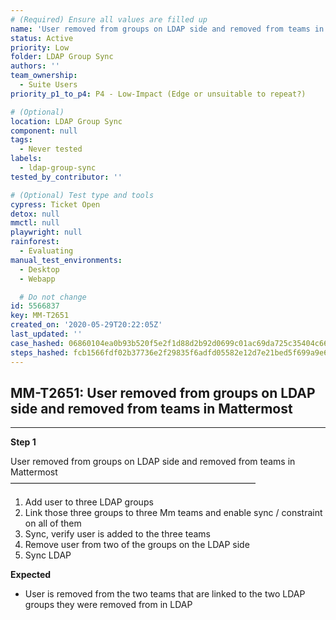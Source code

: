 ```yaml
---
# (Required) Ensure all values are filled up
name: 'User removed from groups on LDAP side and removed from teams in Mattermost'
status: Active
priority: Low
folder: LDAP Group Sync
authors: ''
team_ownership:
  - Suite Users
priority_p1_to_p4: P4 - Low-Impact (Edge or unsuitable to repeat?)

# (Optional)
location: LDAP Group Sync
component: null
tags:
  - Never tested
labels:
  - ldap-group-sync
tested_by_contributor: ''

# (Optional) Test type and tools
cypress: Ticket Open
detox: null
mmctl: null
playwright: null
rainforest:
  - Evaluating
manual_test_environments:
  - Desktop
  - Webapp

  # Do not change
id: 5566837
key: MM-T2651
created_on: '2020-05-29T20:22:05Z'
last_updated: ''
case_hashed: 06860104ea0b93b520f5e2f1d88d2b92d0699c01ac69da725c35404c666d6d0a68bc6fd57a684e5912cecd7769510b7c
steps_hashed: fcb1566fdf02b37736e2f29835f6adfd05582e12d7e21bed5f699a9e6b3854edfa1346ff3112a0c7901b8eecd7261184
---
```


<!-- (Auto-generated) Based on frontmatter's "key" and "name" -->

## MM-T2651: User removed from groups on LDAP side and removed from teams in Mattermost

---

**Step 1**

User removed from groups on LDAP side and removed from teams in Mattermost\
————————————————————————————

1. Add user to three LDAP groups
2. Link those three groups to three Mm teams and enable sync / constraint on all of them
3. Sync, verify user is added to the three teams
4. Remove user from two of the groups on the LDAP side
5. Sync LDAP

**Expected**

- User is removed from the two teams that are linked to the two LDAP groups they were removed from in LDAP
